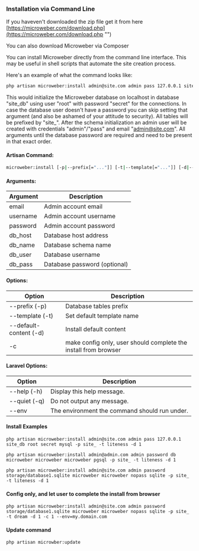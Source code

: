 ### Installation via Command Line

If you haveven't downloaded the zip file get it from here [https://microweber.com/download.php](https://microweber.com/download.php "") 

You can also download Microweber via Composer

You can install Microweber directly from the command line interface. This may be useful in shell scripts that automate the site creation process. 


Here's an example of what the command looks like:

```bash
php artisan microweber:install admin@site.com admin pass 127.0.0.1 site_db root secret -p site_
```



This would initialize the Microweber database on localhost in database "site_db" using user "root" with password "secret" for the connections. In case the database user doesn't have a password you can skip setting that argument (and also be ashamed of your attitude to security). All tables will be prefixed by "site_". After the schema initialization an admin user will be created with credentials "admin"/"pass" and email "admin@site.com".
All arguments until the database password are required and need to be present in that exact order.

#### Artisan Command:
```bash
microweber:install [-p|--prefix[="..."]] [-t|--template[="..."]] [-d|--default-content[="..."]] email username password db_host db_name db_user [db_pass]
```

#### Arguments:
|Argument  | Description
|      --- | ---
|email     | Admin account email
|username  | Admin account username
|password  | Admin account password
|db_host   | Database host address
|db_name   | Database schema name
|db_user   | Database username
|db_pass   | Database password (optional)

#### Options:
|               Option  | Description
|                   --- | ---
|--prefix (-p)          | Database tables prefix
|--template (-t)        | Set default template name
|--default-content (-d) | Install default content
|-c                     | make config only, user should complete the install from browser

#### Laravel Options:
|      Option  | Description
|          --- | ---
|--help (-h)   | Display this help message.
|--quiet (-q)  | Do not output any message.
|--env         | The environment the command should run under.



#### Install Examples 

`php artisan microweber:install admin@site.com admin pass 127.0.0.1 site_db root secret mysql -p site_ -t liteness -d 1`


`php artisan microweber:install admin@admin.com admin password db microweber microweber microweber pgsql -p site_ -t liteness -d 1`

`php artisan microweber:install admin@site.com admin password storage/database1.sqlite microweber microweber nopass sqlite -p site_  -t liteness -d 1`


#### Config only, and let user to complete the install from browser

`php artisan microweber:install admin@site.com admin password storage/database1.sqlite microweber microweber nopass sqlite -p site_ -t dream -d 1 -c 1 --env=my.domain.com`


#### Update command

`php artisan microwber:update`

